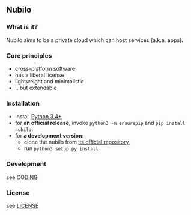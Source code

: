 ## Nubilo 


### What is it?

Nubilo aims to be a private cloud which can host services (a.k.a. apps). 


### Core principles

* cross-platform software
* has a liberal license
* lightweight and minimalistic
* ...but extendable

### Installation

* Install [Python 3.4+](https://python.org/downloads)
* for **an official release**, invoke ``python3 -m ensurepip`` and ``pip install nubilo``.
* for **a development version**:
    * clone the nubilo from [its official repository](https://bitbucket.org/jufickel/nubilo),
    * run ``python3 setup.py install``

### Development

see [CODING](CODING.md)

### License

see [LICENSE](LICENSE)